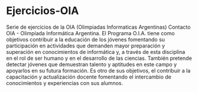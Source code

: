 # Ejercicios-OIA
Serie de ejercicios de la OIA (Olimpiadas Informaticas Argentinas)
Contacto
OIA - Olimpíada Informática Argentina.
El Programa O.I.A. tiene como objetivos contribuir a la educación de los jóvenes fomentando su participación en actividades que demanden mayor preparación y superación en conocimientos de informática y, a través de esta disciplina en el rol de ser humano y en el desarrollo de las ciencias. También pretende detectar jóvenes que demuestran talento y aptitudes en este campo y apoyarlos en su futura formación. Es otro de sus objetivos, el contribuir a la capacitación y actualización docente fomentando el intercambio de conocimientos y experiencias con sus alumnos.
